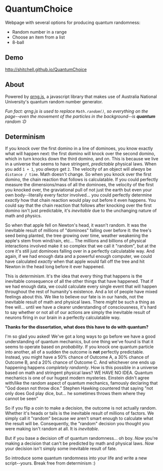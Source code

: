 # QuantumChoice
Webpage with several options for producing quantum randomness:
 
* Random number in a range
* Choose an item from a list
* 8-ball

## Demo
http://shitchell.github.io/QuantumChoice

## About
Powered by [qrng.js](https://github.com/shitchell/qrng), a javascript library that makes use of Australia National University's quantum random number generator.

*Fun fact: qrng.js is used to replace `Math.random()`, so everything on the page--even the movement of the particles in the background--is **quantum** random :D*

## Determinism
If you knock over the first domino in a line of dominoes, you know exactly what will happen next: the first domino will knock over the second domino, which in turn knocks down the third domino, and on. This is because we live in a universe that seems to have stringent, *predictable* physical laws. When you add `1 + 1`, you *always* get `2`. The velocity of an object will *always* be `distance / time`. Math doesn't change. So when you knock over the first domino, the chain reaction that follows is  calculatable. If you could perfectly measure the dimensions/mass of all the dominoes, the velocity of the first you knocked over, the graviational pull of not just the earth but even your own body--literally every factor involved... you could perfectly determine *exactly* how that chain reaction would play out before it even happens. You could say that the chain reaction that follows after knocking over the first domino isn't just predictable, it's *inevitable* due to the unchanging nature of math and physics.

So when that apple fell on Newton's head, it wasn't random. It was the inevitable result of millions of "dominoes" falling over before it: the tree's seed being planted, the tree growing over time, weather weakening the apple's stem from wind/rain, etc... The millions and billions of physical interactions involved make it so complex that we call it "random", but at the core it's still just dominoes falling over in a perfectly calculatable way. And again, if we had enough data and a powerful enough computer, we could have calculated *exactly* when that apple would fall off the tree and hit Newton in the head long before it ever happened.

This is *determinism*. It's the idea that every thing that happens is the inevitable consequence of all the other things that have happened. That if we had enough data, we could calculate every single event that will happen throughout the rest of humanity's existence. And a lot of people have mixed feelings about this. We like to believe our fate is in our hands, not the inevitable result of math and physical laws. There *might* be such a thing as free will... until we have a clearer understanding of consciousness, it's hard to say whether or not all of our actions are simply the inevitable result of neurons firing in our brain in a perfectly calculatable way.

**Thanks for the dissertation, what does this have to do with quantum?**

I'm so glad you asked! We've got a long ways to go before we have a good understanding of quantum mechanics, but one thing we've found is that it seems to operate based on *probability*. If you knock one quantum particle into another, all of a sudden the outcome is **not** perfectly predictable. Instead, you might have a 50% chance of Outcome A, a 30% chance of Outcome B, and a 20% chance of Outcome C. And whichever one ends up happening happens *completely randomly*. How is this possible in a universe based on math and stringent physical laws? WE HAVE NO IDEA. Quantum mechanics is one of our hugest modern mysteries. Einstein didn't agree with/like the random aspect of quantum mechanics, famously declaring that "God doesn not throw dice." Stephen Hawking countered that saying "not only does God play dice, but... he sometimes throws them where they cannot be seen"

So if you flip a coin to make a decision, the outcome is not actually random. Whether it's heads or tails is the inevitable result of millions of factors. We simply call it "random" because *we* aren't smart enough to calculate what the result will be. Consequently, the "random" decision you thought you were making isn't random at all. It is *inevitable*.

But if you base a decision off of quantum randomness... oh boy. *Now* you're making a decision that can't be predicted by math and physical laws. *Now* your decision isn't simply some inevitable result of fate.

So introduce some quantum randomness into your life and write a new script--yours. Break free from determinism :)
